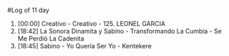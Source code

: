 #Log of 11 day

1. [00:00] Creativo - Creativo - 125. LEONEL GARCIA
1. [18:42] La Sonora Dinamita y Sabino - Transformando La Cumbia - Se Me Perdió La Cadenita
1. [18:45] Sabino - Yo Quería Ser Yo - Kentekere
